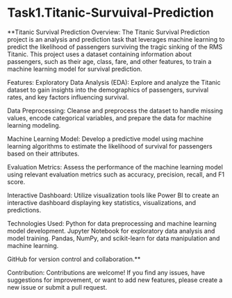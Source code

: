 # Task1.Titanic-Survuival-Prediction

**Titanic Survival Prediction
Overview:
The Titanic Survival Prediction project is an analysis and prediction task that leverages machine learning to predict the likelihood of passengers surviving the tragic sinking of the RMS Titanic. This project uses a dataset containing information about passengers, such as their age, class, fare, and other features, to train a machine learning model for survival prediction.

Features:
Exploratory Data Analysis (EDA): Explore and analyze the Titanic dataset to gain insights into the demographics of passengers, survival rates, and key factors influencing survival.

Data Preprocessing: Cleanse and preprocess the dataset to handle missing values, encode categorical variables, and prepare the data for machine learning modeling.

Machine Learning Model: Develop a predictive model using machine learning algorithms to estimate the likelihood of survival for passengers based on their attributes.

Evaluation Metrics: Assess the performance of the machine learning model using relevant evaluation metrics such as accuracy, precision, recall, and F1 score.

Interactive Dashboard: Utilize visualization tools like Power BI to create an interactive dashboard displaying key statistics, visualizations, and predictions.

Technologies Used:
Python for data preprocessing and machine learning model development.
Jupyter Notebook for exploratory data analysis and model training.
Pandas, NumPy, and scikit-learn for data manipulation and machine learning.
 
GitHub for version control and collaboration.**


Contribution:
Contributions are welcome! If you find any issues, have suggestions for improvement, or want to add new features, please create a new issue or submit a pull request.
